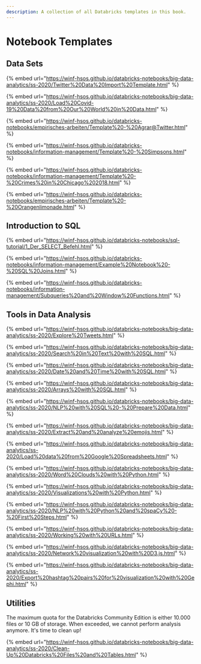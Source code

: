 ```yaml
---
description: A collection of all Databricks templates in this book.
---
```


# Notebook Templates

## Data Sets

{% embed url="https://winf-hsos.github.io/databricks-notebooks/big-data-analytics/ss-2020/Twitter%20Data%20Import%20Template.html" %}

{% embed url="https://winf-hsos.github.io/databricks-notebooks/big-data-analytics/ss-2020/Load%20Covid-19%20Data%20from%20Our%20World%20in%20Data.html" %}

{% embed url="https://winf-hsos.github.io/databricks-notebooks/empirisches-arbeiten/Template%20-%20Agrar@Twitter.html" %}

{% embed url="https://winf-hsos.github.io/databricks-notebooks/information-management/Template%20-%20Simpsons.html" %}

{% embed url="https://winf-hsos.github.io/databricks-notebooks/information-management/Template%20-%20Crimes%20in%20Chicago%202018.html" %}

{% embed url="https://winf-hsos.github.io/databricks-notebooks/empirisches-arbeiten/Template%20-%20Orangenlimonade.html" %}

## Introduction to SQL

{% embed url="https://winf-hsos.github.io/databricks-notebooks/sql-tutorial/1_Der_SELECT_Befehl.html" %}

{% embed url="https://winf-hsos.github.io/databricks-notebooks/information-management/Example%20Notebook%20-%20SQL%20Joins.html" %}

{% embed url="https://winf-hsos.github.io/databricks-notebooks/information-management/Subqueries%20and%20Window%20Functions.html" %}

## Tools in Data Analysis

{% embed url="https://winf-hsos.github.io/databricks-notebooks/big-data-analytics/ss-2020/Explore%20Tweets.html" %}

{% embed url="https://winf-hsos.github.io/databricks-notebooks/big-data-analytics/ss-2020/Search%20in%20Text%20with%20SQL.html" %}

{% embed url="https://winf-hsos.github.io/databricks-notebooks/big-data-analytics/ss-2020/Date%20and%20Time%20with%20SQL.html" %}

{% embed url="https://winf-hsos.github.io/databricks-notebooks/big-data-analytics/ss-2020/Arrays%20with%20SQL.html" %}

{% embed url="https://winf-hsos.github.io/databricks-notebooks/big-data-analytics/ss-2020/NLP%20with%20SQL%20-%20Prepare%20Data.html" %}

{% embed url="https://winf-hsos.github.io/databricks-notebooks/big-data-analytics/ss-2020/Extract%20and%20analyze%20emojis.html" %}

{% embed url="https://winf-hsos.github.io/databricks-notebooks/big-data-analytics/ss-2020/Load%20data%20from%20Google%20Spreadsheets.html" %}

{% embed url="https://winf-hsos.github.io/databricks-notebooks/big-data-analytics/ss-2020/Word%20Clouds%20with%20Python.html" %}

{% embed url="https://winf-hsos.github.io/databricks-notebooks/big-data-analytics/ss-2020/Visualizations%20with%20Python.html" %}

{% embed url="https://winf-hsos.github.io/databricks-notebooks/big-data-analytics/ss-2020/NLP%20with%20Python%20and%20spaCy%20-%20First%20Steps.html" %}

{% embed url="https://winf-hsos.github.io/databricks-notebooks/big-data-analytics/ss-2020/Working%20with%20URLs.html" %}

{% embed url="https://winf-hsos.github.io/databricks-notebooks/big-data-analytics/ss-2020/Network%20visualization%20with%20D3.js.html" %}

{% embed url="https://winf-hsos.github.io/databricks-notebooks/big-data-analytics/ss-2020/Export%20hashtag%20pairs%20for%20visualization%20with%20Gephi.html" %}

## Utilities

The maximum quota for the Databricks Community Edition is either 10.000 files or 10 GB of storage. When exceeded, we cannot perform analysis anymore. It's time to clean up!

{% embed url="https://winf-hsos.github.io/databricks-notebooks/big-data-analytics/ss-2020/Clean-Up%20Databricks%20Files%20and%20Tables.html" %}

​
